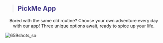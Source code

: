 >## <h2 style="color: DarkSlateBlue">PickMe App</h2>

 <p style="text-align: center">Bored with the same old routine? Choose your own adventure every day
  with our app! Three unique options await, ready to spice up your
  life.</p> 


![659shots_so](https://github.com/user-attachments/assets/12a573aa-af52-4431-bd84-a9224a4800c7)



